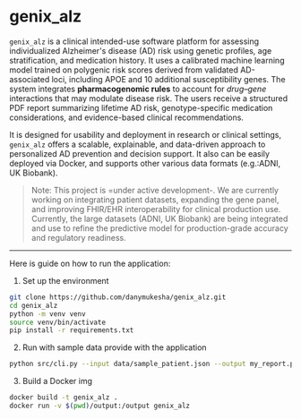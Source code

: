 # genix_alz

`genix_alz` is a clinical intended-use software platform for assessing individualized Alzheimer's disease (AD) risk 
using genetic profiles, age stratification, and medication history. It uses a calibrated machine learning model trained 
on polygenic risk scores derived from validated AD-associated loci, including APOE and 10 additional susceptibility genes. 
The system integrates **pharmacogenomic rules** to account for *drug–gene* interactions that may modulate disease risk. 
The users receive a structured PDF report summarizing lifetime AD risk, genotype-specific medication considerations, 
and evidence-based clinical recommendations. 

It is designed for usability and deployment in research or clinical settings, `genix_alz` offers a scalable, 
explainable, and data-driven approach to personalized AD prevention and decision support. 
It also can be easily deployed via Docker, and supports other various data formats (e.g.:ADNI, UK Biobank).


> Note: This project is =under active development-. We are currently working on integrating patient datasets, 
> expanding the gene panel, and improving FHIR/EHR interoperability for clinical production use.
> Currently, the large datasets (ADNI, UK Biobank) are being integrated and use to refine the predictive model
> for production-grade accuracy and regulatory readiness.
----
Here is guide on how to run the application:
1. Set up the environment
```sh
git clone https://github.com/danymukesha/genix_alz.git
cd genix_alz
python -m venv venv
source venv/bin/activate
pip install -r requirements.txt
```
2. Run with sample data provide with the application
```sh
python src/cli.py --input data/sample_patient.json --output my_report.pdf
```
3. Build a Docker img
```sh
docker build -t genix_alz .
docker run -v $(pwd)/output:/output genix_alz
```

